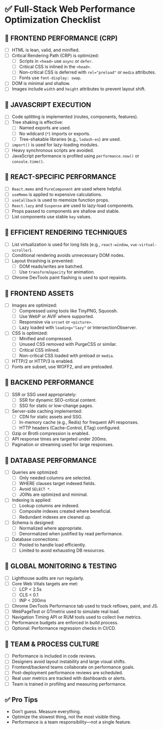 # ✅ Full-Stack Web Performance Optimization Checklist

## 🔷 FRONTEND PERFORMANCE (CRP)

- [ ] HTML is lean, valid, and minified.
- [ ] Critical Rendering Path (CRP) is optimized:
  - [ ] Scripts in `<head>` use `async` or `defer`.
  - [ ] Critical CSS is inlined in the `<head>`.
  - [ ] Non-critical CSS is deferred with `rel="preload"` or `media` attributes.
  - [ ] Fonts use `font-display: swap`.
- [ ] DOM is minimal and shallow.
- [ ] Images include `width` and `height` attributes to prevent layout shift.

## 🔷 JAVASCRIPT EXECUTION

- [ ] Code splitting is implemented (routes, components, features).
- [ ] Tree shaking is effective:
  - [ ] Named exports are used.
  - [ ] No wildcard (`*`) imports or exports.
  - [ ] Tree-shakable libraries (e.g., `lodash-es`) are used.
- [ ] `import()` is used for lazy-loading modules.
- [ ] Heavy synchronous scripts are avoided.
- [ ] JavaScript performance is profiled using `performance.now()` or `console.time()`.

## 🔷 REACT-SPECIFIC PERFORMANCE

- [ ] `React.memo` and `PureComponent` are used where helpful.
- [ ] `useMemo` is applied to expensive calculations.
- [ ] `useCallback` is used to memoize function props.
- [ ] `React.lazy` and `Suspense` are used to lazy-load components.
- [ ] Props passed to components are shallow and stable.
- [ ] List components use stable `key` values.

## 🔷 EFFICIENT RENDERING TECHNIQUES

- [ ] List virtualization is used for long lists (e.g., `react-window`, `vue-virtual-scroller`).
- [ ] Conditional rendering avoids unnecessary DOM nodes.
- [ ] Layout thrashing is prevented:
  - [ ] DOM reads/writes are batched.
  - [ ] Use `transform`/`opacity` for animation.
- [ ] Chrome DevTools paint flashing is used to spot repaints.

## 🔷 FRONTEND ASSETS

- [ ] Images are optimized:
  - [ ] Compressed using tools like TinyPNG, Squoosh.
  - [ ] Use WebP or AVIF where supported.
  - [ ] Responsive via `srcset` or `<picture>`.
  - [ ] Lazy loaded with `loading="lazy"` or IntersectionObserver.
- [ ] CSS is optimized:
  - [ ] Minified and compressed.
  - [ ] Unused CSS removed with PurgeCSS or similar.
  - [ ] Critical CSS inlined.
  - [ ] Non-critical CSS loaded with preload or `media`.
- [ ] HTTP/2 or HTTP/3 is enabled.
- [ ] Fonts are subset, use WOFF2, and are preloaded.

## 🔷 BACKEND PERFORMANCE

- [ ] SSR or SSG used appropriately:
  - [ ] SSR for dynamic SEO-critical content.
  - [ ] SSG for static or low-change pages.
- [ ] Server-side caching implemented:
  - [ ] CDN for static assets and SSG.
  - [ ] In-memory cache (e.g., Redis) for frequent API responses.
  - [ ] HTTP headers (Cache-Control, ETag) configured.
- [ ] Gzip or Brotli compression is enabled.
- [ ] API response times are targeted under 200ms.
- [ ] Pagination or streaming used for large responses.

## 🔷 DATABASE PERFORMANCE

- [ ] Queries are optimized:
  - [ ] Only needed columns are selected.
  - [ ] WHERE clauses target indexed fields.
  - [ ] Avoid `SELECT *`.
  - [ ] JOINs are optimized and minimal.
- [ ] Indexing is applied:
  - [ ] Lookup columns are indexed.
  - [ ] Composite indexes created where beneficial.
  - [ ] Redundant indexes are cleaned up.
- [ ] Schema is designed:
  - [ ] Normalized where appropriate.
  - [ ] Denormalized when justified by read performance.
- [ ] Database connections:
  - [ ] Pooled to handle load efficiently.
  - [ ] Limited to avoid exhausting DB resources.

## 🔷 GLOBAL MONITORING & TESTING

- [ ] Lighthouse audits are run regularly.
- [ ] Core Web Vitals targets are met:
  - [ ] LCP < 2.5s
  - [ ] CLS < 0.1
  - [ ] INP < 200ms
- [ ] Chrome DevTools Performance tab used to track reflows, paint, and JS.
- [ ] WebPageTest or GTmetrix used to simulate real load.
- [ ] Navigation Timing API or RUM tools used to collect live metrics.
- [ ] Performance budgets are enforced in build process.
- [ ] Optional: Performance regression checks in CI/CD.

## 🔷 TEAM & PROCESS CULTURE

- [ ] Performance is included in code reviews.
- [ ] Designers avoid layout instability and large visual shifts.
- [ ] Frontend/backend teams collaborate on performance goals.
- [ ] Post-deployment performance reviews are scheduled.
- [ ] Real user metrics are tracked with dashboards or alerts.
- [ ] Team is trained in profiling and measuring performance.

## ✅ Pro Tips

- Don’t guess. Measure everything.
- Optimize the slowest thing, not the most visible thing.
- Performance is a team responsibility—not a single feature.

